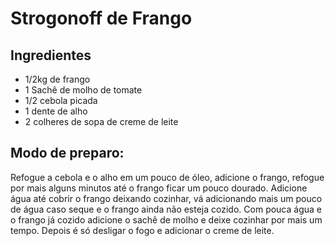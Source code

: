 # Strogonoff de Frango

## Ingredientes

* 1/2kg de frango
* 1 Sachê de molho de tomate
* 1/2 cebola picada
* 1 dente de alho
* 2 colheres de sopa de creme de leite

## Modo de preparo:

Refogue a cebola e o alho em um pouco de óleo, adicione o frango, refogue por mais alguns minutos até o frango ficar um pouco dourado. Adicione água até cobrir o frango deixando cozinhar, vá adicionando mais um pouco de água caso seque e o frango ainda não esteja cozido. Com pouca água e o frango já cozido adicione o sachê de molho e deixe cozinhar por mais um tempo. Depois é só desligar o fogo e adicionar o creme de leite.


